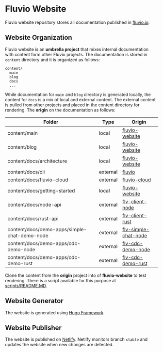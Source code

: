 # Fluvio Website

Fluvio website repository stores all documentation published in [fluvio.io](https://fluvio.io).


## Website Organization 

Fluvio website is an **umbrella project** that mixes internal documentation with content form other Fluvio projects. The documentation is stored in `content` directory and it is organized as follows:

```
content/
  main
  blog
  docs
  ...
```

While documentation for `main` and `blog` directory is generated locally, the content for `docs` is a mix of local and external content. The external content is pulled from other projects and placed in the content directory for rendering. The **origin** on the documentation as follows:

|           Folder              |   Type   |         Origin        |
|-------------------------------|----------|-----------------------|
| content/main                  | local    | [fluvio-website](https://github.com/infinyon/fluvio-website) |
| content/blog                  | local    | [fluvio-website](https://github.com/infinyon/fluvio-website) |
| content/docs/architecture     | local    | [fluvio-website](https://github.com/infinyon/fluvio-website) |
| content/docs/cli              | external | [fluvio](https://github.com/infinyon/fluvio) |
| content/docs/fluvio-cloud     | external | [fluvio-cloud](https://github.com/infinyon/fluvio-cloud) |
| content/docs/getting-started  | local    | [fluvio-website](https://github.com/infinyon/fluvio-website)  |
| content/docs/node-api         | external | [flv-client-node](https://github.com/infinyon/flv-client-node)  |
| content/docs/rust-api         | external | [flv-client-rust](https://github.com/infinyon/flv-client-rust)  |
| content/docs/demo-apps/simple-chat-demo-node         | external | [flv-simple-chat-node](https://github.com/infinyon/flv-simple-chat-demo-node)  |
| content/docs/demo-apps/cdc-demo-node         | external | [flv-cdc-demo-node](https://github.com/infinyon/flv-cdc-demo-node)  |
| content/docs/demo-apps/cdc-demo-rust         | external | [flv-cdc-demo-rust](https://github.com/infinyon/flv-cdc-demo-rust)  |

Clone the content from the **origin** project into of **fluvio-website** to test rendering. There is a script available for this purpose at [scripts/README.MD](./scripts/README.MD).

## Website Generator

The website is generated using [Hugo Framework](https://gohugo.io/). 


## Website Publisher

The website is published on [Netlify](https://www.netlify.com/). Netlify monitors branch `stable` and updates the website when new changes are detected.
